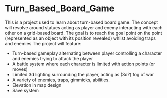 # Turn_Based_Board_Game

This is a project used to learn about turn-based board game.
The concept will revolve around statues acting as player and enemy interacting with each other on a grid-based board.
The goal is to reach the goal point on the point (represented as an object with its position revealed) whilst avoiding traps and enemies
The project will feature:
+ Turn-based gameplay alternating between player controlling a character and enemies trying to attack the player
+ A battle system where each character is limited with action points (or moves)
+ Limited 3d lighting surrounding the player, acting as (3d?) fog of war
+ A variety of enemies, traps, gimmicks, abilities.
+ Elevation in map design
+ Save system